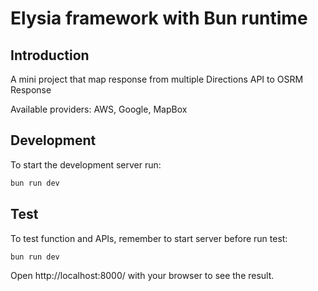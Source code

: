 # Elysia framework with Bun runtime

## Introduction
A mini project that map response from multiple Directions API to OSRM Response

Available providers: AWS, Google, MapBox

## Development
To start the development server run:
```bash
bun run dev
```

## Test
To test function and APIs, remember to start server before run test:
```bash
bun run dev
```

Open http://localhost:8000/ with your browser to see the result.
